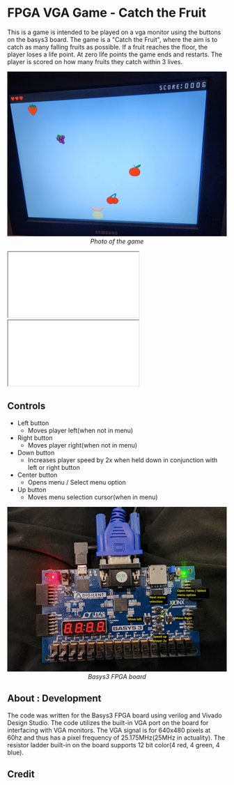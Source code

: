# FPGA VGA Game -  Catch the Fruit
This is a game is intended to be played on a vga monitor using the buttons on the basys3 board. The game is a "Catch the Fruit", where the aim is to catch as many falling fruits as possible. 
If a fruit reaches the floor, the player loses a life point. At zero life points the game ends and restarts. 
The player is scored on how many fruits they catch within 3 lives.

<p align="center">
  <img src="https://github.com/Wwaylon/FPGA_VGA_GAME/blob/main/images/catchthefruit1.jpg?raw=true" width="800" title="Catch The Fruit Image">
  <br><em>Photo of the game</em>
</p>
<!DOCTYPE html>
<html>
<body>
  
  <iframe src="url video in google drive/preview" ></iframe>
  
  <!--aloow full screen add tag -->
  
<iframe allowfullscreen="allowfullscreen" src="your_page_url/preview" ></iframe>

</body>
</html>

## Controls
- Left button
  - Moves player left(when not in menu)
- Right button
  - Moves player right(when not in menu)
- Down button
  - Increases player speed by 2x when held down in conjunction with left or right button
- Center button 
  - Opens menu / Select menu option
- Up button
  - Moves menu selection cursor(when in menu)

<p align="center">
  <img src="https://github.com/Wwaylon/FPGA_VGA_GAME/blob/main/images/basys3.jpg?raw=true" width="550" title="basys3">
  <br><em>Basys3 FPGA board</em>
</p>

## About : Development
The code was written for the Basys3 FPGA board using verilog and Vivado Design Studio. The code utilizes the built-in VGA port on the board for interfacing with VGA monitors.
The VGA signal is for 640x480 pixels at 60hz and thus has a pixel frequency of 25.175MHz(25MHz in actuality).
The resistor ladder built-in on the board supports 12 bit color(4 red, 4 green, 4 blue). 


## Credit 

